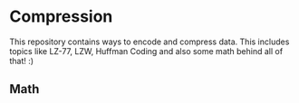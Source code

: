 # Compression
This repository contains ways to encode and compress data. This includes topics like LZ-77, LZW, Huffman Coding and also some math behind all of that! :)

## Math
